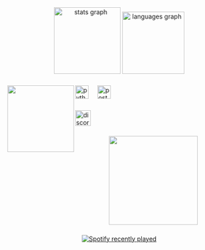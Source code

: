 <div align="center">
  <img src="https://github-readme-stats.vercel.app/api?username=leanlol&hide_title=false&hide_rank=false&show_icons=true&include_all_commits=true&count_private=true&disable_animations=false&theme=dracula&locale=en&hide_border=false" height="150" alt="stats graph" />
  <img src="https://github-readme-stats.vercel.app/api/top-langs?username=leanlol&locale=en&hide_title=false&layout=compact&card_width=260&langs_count=5&theme=dracula&hide_border=false" height="140" alt="languages graph" />
</div>

###

<img align="left" height="150" src="https://i.pinimg.com/736x/74/76/aa/7476aa2634e11c055afe970182d8fb3a.jpg"  />

###

<div align="left">
  <img src="https://cdn.jsdelivr.net/gh/devicons/devicon/icons/python/python-original.svg" height="30" alt="python logo"  />
  <img width="12" />
  <img src="https://cdn.jsdelivr.net/gh/devicons/devicon/icons/postgresql/postgresql-original.svg" height="30" alt="postgresql logo"  />
</div>

###

<div align="left">
  <a href="https://discord.gg/mild" target="_blank">
    <img src="https://img.shields.io/static/v1?message=Discord&logo=discord&label=&color=7289DA&logoColor=white&labelColor=&style=for-the-badge" height="35" alt="discord logo"  />
  </a>
</div>

###

<div align="center">
  <img height="200" src="https://count.getloli.com/@:leanlol?name=%3Aleanlol&theme=booru-qualityhentais&padding=4&offset=0&align=top&scale=1&pixelated=1&darkmode=auto"  />
</div>

###

<div align="center">
  <a href="https://open.spotify.com/user/31sya3vgc2ywz5a7rurtlriefu64">
    <img src="https://spotify-recently-played-readme.vercel.app/api?user=31sya3vgc2ywz5a7rurtlriefu64&count=1" alt="Spotify recently played"  />
  </a>
</div>

###
